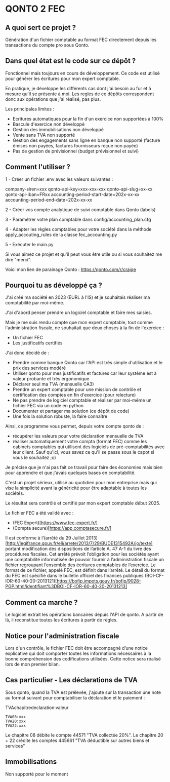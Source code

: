 # QONTO 2 FEC

## A quoi sert ce projet ?

Génération d'un fichier comptable au format FEC directement depuis les transactions du compte pro sous Qonto.

## Dans quel état est le code sur ce dépôt ?

Fonctionnel mais toujours en cours de développement.
Ce code est utilisé pour générer les écritures pour mon expert comptable.

En pratique, je développe les différents cas dont j'ai besoin au fur et à mesure qu'il se présente à moi.
Les regles de ce dépôts correspondent donc aux opérations que j'ai réalisé, pas plus.

Les principales limites :
 - Ecritures automatiques pour la fin d'un exercice non supportées à 100%
 - Bascule d'exercice non développé
 - Gestion des immobilisations non développé
 - Vente sans TVA non supporté
 - Gestion des engagements sans ligne en banque non supporté (facture émises non payées, factures fournisseurs reçue non payée)
 - Pas de gestion de prévisionnel (budget prévisionnel et suivi)

## Comment l'utiliser ?

1 - Créer un fichier .env avec les valeurs suivantes :

company-siren=xxx
qonto-api-key=xxx-xxx-xxx
qonto-api-slug=xx-xx
qonto-api-iban=FRxx
accounting-period-start-date=202x-xx-xx
accounting-period-end-date=202x-xx-xx

2 - Créer vos compte analytique de suivi comptable dans Qonto (labels)

3 - Paramétrer votre plan comptable dans config/accounting_plan.cfg

4 - Adapter les règles comptables pour votre société dans la méthode apply_accouting_rules de la classe fec_accounting.py

5 - Exécuter le main.py

Si vous aimez ce projet et qu'il peut vous être utile ou si vous souhaitez me dire "merci".

Voici mon lien de parainage Qonto : https://qonto.com/r/crajqe

## Pourquoi tu as développé ça ? 

J'ai créé ma société en 2023 (EURL à l'IS) et je souhaitais réaliser ma comptabilité par moi-même.

J'ai d'abord penser prendre un logiciel comptable et faire mes saisies.

Mais je me suis rendu compte que mon expert comptable, tout comme l'administration fiscale, ne souhaitait que deux choses à la fin de l'exercice :
 - Un fichier FEC
 - Les justificatifs certifiés

J'ai donc décidé de :
 - Prendre comme banque Qonto car l'API est très simple d'utilisation et le prix des services modéré
 - Utiliser qonto pour mes justificatifs et factures car leur système est à valeur probante et très ergonomique
 - Déclarer seul ma TVA (mensuelle CA3)
 - Prendre un expert comptable pour une mission de contrôle et certification des comptes en fin d'exercice (pour relecture)
 - Ne pas prendre de logiciel comptable et réaliser par moi-même un fichier FEC via un code en python
 - Documenter et partager ma solution (ce dépôt de code)
 - Une fois la solution robuste, la faire connaître

 Ainsi, ce programme vous permet, depuis votre compte qonto de :
 - récupérer les valeurs pour votre déclaration mensuelle de TVA
 - réaliser automatiquement votre compta (format FEC) comme les cabinets comptables qui utilisent des logiciels de pré-comptabilités avec leur client. Sauf qu'ici, vous savez ce qu'il se passe sous le capot si vous le souhaitez ;o)

Je précise que je n'ai pas fait ce travail pour faire des économies mais bien pour apprendre et que j'avais quelques bases en comptabilité.

C'est un projet sérieux, utilisé au quotidien pour mon entreprise mais qui vise la simplicité avant la généricité pour être adaptable à toutes les sociétés.

Le résultat sera contrôlé et certifié par mon expert comptable début 2025.

Le fichier FEC a été validé avec :
 - (FEC Expert)[https://www.fec-expert.fr/]
 - (Compta secure)[https://app.comptasecure.fr/]

Il est conforme à l’(arrêté du 29 Juillet 2013)[http://legifrance.gouv.fr/eli/arrete/2013/7/29/BUDE1315492A/jo/texte] portant modification des dispositions de l’article A. 47 A-1 du livre des procédures fiscales.
Cet arrêté prévoit l’obligation pour les sociétés ayant une comptabilité informatisée de pouvoir fournir à l’administration fiscale un fichier regroupant l’ensemble des écritures comptables de l’exercice. Le format de ce fichier, appelé FEC, est définit dans l’arrêté. Le détail du format du FEC est spécifié dans le bulletin officiel des finances publiques (BOI-CF-IOR-60-40-20-2013121)[https://bofip.impots.gouv.fr/bofip/9028-PGP.html/identifiant%3DBOI-CF-IOR-60-40-20-20131213]

## Comment ca marche ?

Le logiciel extrait les opérations bancaires depuis l'API de qonto.
A partir de là, il reconstitue toutes les écritures à partir de règles.

## Notice pour l'administration fiscale

Lors d'un contrôle, le fichier FEC doit être accompagné d’une notice explicative qui doit comporter toutes les informations nécessaires à la bonne compréhension des codifications utilisées.
Cette notice sera réalisé lors de mon premier bilan.

## Cas particulier - Les déclarations de TVA

Sous qonto, quand la TVA est prélevée, j'ajoute sur la transaction une note au format suivant pour comptabiliser la déclaration et le paiement :

TVAchapitredeclaration:valeur
```
TVA08:xxx
TVA20:xxx
TVA22:xxx
```

Le chapitre 08 débite le compte 44571 "TVA collectée 20%".
Le chapitre 20 + 22 crédite les comptes 445661 "TVA déductible sur autres biens et services"

## Immobilisations

Non supporté pour le moment
